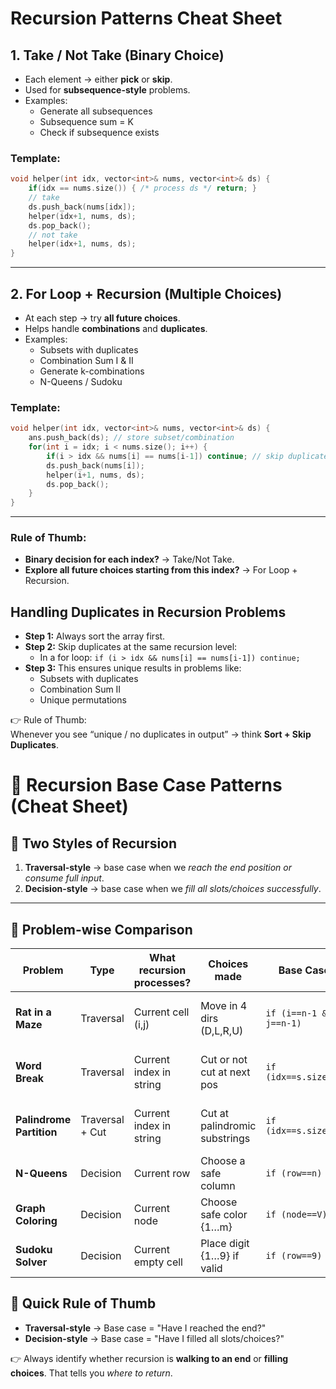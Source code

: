 # Recursion Patterns Cheat Sheet

## 1. Take / Not Take (Binary Choice)
- Each element → either **pick** or **skip**.
- Used for **subsequence-style** problems.
- Examples:
  - Generate all subsequences
  - Subsequence sum = K
  - Check if subsequence exists

### Template:
```cpp
void helper(int idx, vector<int>& nums, vector<int>& ds) {
    if(idx == nums.size()) { /* process ds */ return; }
    // take
    ds.push_back(nums[idx]);
    helper(idx+1, nums, ds);
    ds.pop_back();
    // not take
    helper(idx+1, nums, ds);
}
```

---

## 2. For Loop + Recursion (Multiple Choices)
- At each step → try **all future choices**.
- Helps handle **combinations** and **duplicates**.
- Examples:
  - Subsets with duplicates
  - Combination Sum I & II
  - Generate k-combinations
  - N-Queens / Sudoku

### Template:
```cpp
void helper(int idx, vector<int>& nums, vector<int>& ds) {
    ans.push_back(ds); // store subset/combination
    for(int i = idx; i < nums.size(); i++) {
        if(i > idx && nums[i] == nums[i-1]) continue; // skip duplicates
        ds.push_back(nums[i]);
        helper(i+1, nums, ds);
        ds.pop_back();
    }
}
```

---

### Rule of Thumb:
- **Binary decision for each index?** → Take/Not Take.  
- **Explore all future choices starting from this index?** → For Loop + Recursion.



## Handling Duplicates in Recursion Problems

- **Step 1:** Always sort the array first.
- **Step 2:** Skip duplicates at the same recursion level:
  - In a for loop:
    `if (i > idx && nums[i] == nums[i-1]) continue;`
- **Step 3:** This ensures unique results in problems like:
  - Subsets with duplicates
  - Combination Sum II
  - Unique permutations

👉 Rule of Thumb:  
Whenever you see “unique / no duplicates in output” → think **Sort + Skip Duplicates**.



# 📘 Recursion Base Case Patterns (Cheat Sheet)

## 🔑 Two Styles of Recursion
1. **Traversal-style** → base case when we *reach the end position or consume full input*.  
2. **Decision-style** → base case when we *fill all slots/choices successfully*.  

---

## 📝 Problem-wise Comparison

| Problem                  | Type              | What recursion processes? | Choices made                      | Base Case                 | Why here?                       | TC (worst case)      | SC                |
|--------------------------|-------------------|---------------------------|-----------------------------------|---------------------------|---------------------------------|----------------------|-------------------|
| **Rat in a Maze**        | Traversal         | Current cell (i,j)        | Move in 4 dirs (D,L,R,U)          | `if (i==n-1 && j==n-1)`   | Goal = reach destination cell   | O(4^(N^2))           | O(N^2) stack      |
| **Word Break**           | Traversal         | Current index in string   | Cut or not cut at next pos        | `if (idx==s.size())`      | Goal = consume entire string    | O(2^n) (no memo)     | O(n)              |
| **Palindrome Partition** | Traversal + Cut   | Current index in string   | Cut at palindromic substrings     | `if (idx==s.size())`      | Goal = fully partition string   | O(2^n * n)           | O(n)              |
| **N-Queens**             | Decision          | Current row               | Choose a safe column              | `if (row==n)`             | All rows got a queen            | O(N!)                | O(N^2) board+stack|
| **Graph Coloring**       | Decision          | Current node              | Choose safe color {1…m}           | `if (node==V)`            | All nodes colored               | O(m^V)               | O(V)              |
| **Sudoku Solver**        | Decision          | Current empty cell        | Place digit {1…9} if valid        | `if (row==9)`             | All cells filled                | O(9^(81)) worst-case | O(81) stack       |


## 🎯 Quick Rule of Thumb
- **Traversal-style** → Base case = "Have I reached the end?"  
- **Decision-style** → Base case = "Have I filled all slots/choices?"  

👉 Always identify whether recursion is **walking to an end** or **filling choices**. That tells you *where to return*.  


